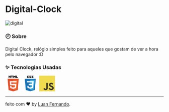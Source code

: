 # Digital-Clock
![digital](https://user-images.githubusercontent.com/79935555/137413819-008fdffa-7411-4bc4-a6e9-ad6a5c760a4c.png)

### 🕘 Sobre
Digital Clock, relógio simples feito para aqueles que gostam de ver a hora pelo navegador :D

### ✨ Tecnologias Usadas 
<code><img height="50" src="https://raw.githubusercontent.com/github/explore/80688e429a7d4ef2fca1e82350fe8e3517d3494d/topics/html/html.png"></code>
<code><img height="50" src="https://raw.githubusercontent.com/github/explore/80688e429a7d4ef2fca1e82350fe8e3517d3494d/topics/css/css.png"></code>
<code><img height="50" src="https://raw.githubusercontent.com/github/explore/80688e429a7d4ef2fca1e82350fe8e3517d3494d/topics/javascript/javascript.png"></code>

---
feito com ❤️ by [Luan Fernando](https://www.linkedin.com/in/luan-fernando/).
